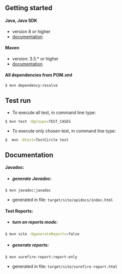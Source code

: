 
## Getting started  
  
#### Java, Java SDK  
* version 8 or higher  
* [documentation](https://docs.oracle.com/javase/8/docs/)  
  
#### Maven  
* version: 3.5.*  or higher
* [documentation](http://maven.apache.org/guides/)  
  
#### All dependencies from POM.xml  
```sh  
$ mvn dependency:resolve  
```  

## Test run
* To execute all test, in command line type: 
```sh  
$ mvn test -Dgroups=TEST_CASES
```  
* To execute only chosen test, in command line type:   
```sh  
$  mvn -Dtest=TestCircle test
```  
  
## Documentation  
#### Javadoc:
* ##### generate Javadoc:
```sh  
$ mvn javadoc:javadoc  
```  
* generated in file: 
```target/site/apidocs/index.html```

#### Test Reports:  
* ##### turn on reports mode:
```sh  
$ mvn site -DgenerateReports=false  
```  
* ##### generate reports:
```sh  
$ mvn surefire-report:report-only 
```  
* generated in file: 
```target/site/surefire-report.html```